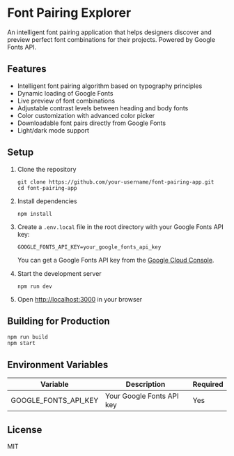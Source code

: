 # Font Pairing Explorer

An intelligent font pairing application that helps designers discover and preview perfect font combinations for their projects. Powered by Google Fonts API.

## Features

- Intelligent font pairing algorithm based on typography principles
- Dynamic loading of Google Fonts
- Live preview of font combinations
- Adjustable contrast levels between heading and body fonts
- Color customization with advanced color picker
- Downloadable font pairs directly from Google Fonts
- Light/dark mode support

## Setup

1. Clone the repository
   ```
   git clone https://github.com/your-username/font-pairing-app.git
   cd font-pairing-app
   ```

2. Install dependencies
   ```
   npm install
   ```

3. Create a `.env.local` file in the root directory with your Google Fonts API key:
   ```
   GOOGLE_FONTS_API_KEY=your_google_fonts_api_key
   ```
   
   You can get a Google Fonts API key from the [Google Cloud Console](https://console.cloud.google.com/).

4. Start the development server
   ```
   npm run dev
   ```

5. Open [http://localhost:3000](http://localhost:3000) in your browser

## Building for Production

```
npm run build
npm start
```

## Environment Variables

| Variable | Description | Required |
|----------|-------------|----------|
| GOOGLE_FONTS_API_KEY | Your Google Fonts API key | Yes |

## License

MIT 